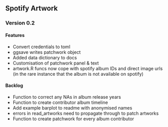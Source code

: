 ## Spotify Artwork

### Version 0.2

#### Features

* Convert credentials to toml
* ggsave writes patchwork object
* Added data dictionary to docs
* Customisation of patchwork panel & text
* artwork.R funcs now cope with spotify album IDs and direct image urls (in the rare instance that the album is not available on spotify)


#### Backlog

* Function to correct any NAs in album release years
* Function to create contributor album timeline
* Add example barplot to readme with anonymised names
* errors in read_artworks need to propagate through to patch artworks
* Function to create patchwork for every album contributor
